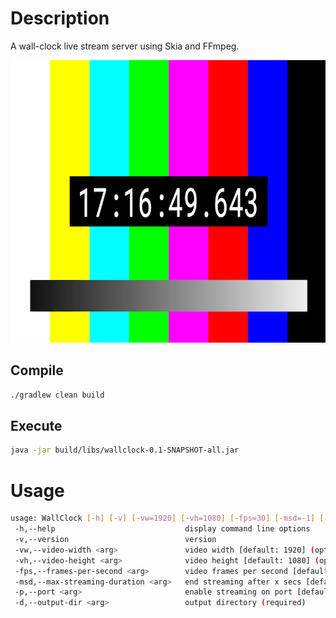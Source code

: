 # Description

A wall-clock live stream server using Skia and FFmpeg.

<img src="https://raw.githubusercontent.com/jruesga/wallclock/master/artwork/wallclock.png" width="800" height="452">

## Compile

```bash
./gradlew clean build
```

## Execute

```bash
java -jar build/libs/wallclock-0.1-SNAPSHOT-all.jar
```

# Usage

```bash
usage: WallClock [-h] [-v] [-vw=1920] [-vh=1080] [-fps=30] [-msd=-1] [-p=-1] --output-dir=<path>
 -h,--help                             display command line options
 -v,--version                          version
 -vw,--video-width <arg>               video width [default: 1920] (optional)
 -vh,--video-height <arg>              video height [default: 1080] (optional)
 -fps,--frames-per-second <arg>        video frames per second [default: 30] (optional)
 -msd,--max-streaming-duration <arg>   end streaming after x secs [default: -1] (optional)
 -p,--port <arg>                       enable streaming on port [default: -1] (optional)
 -d,--output-dir <arg>                 output directory (required)
```
